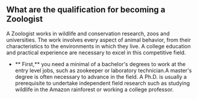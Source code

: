 ## What are the qualification for becoming a Zoologist

A Zoologist works in wildlife and conservation research, zoos and universities. The work involves every aspect of animal behavior, from their characteristics to the environments in which they live. A college education and practical experience are necessary to excel in this competitive field.

* ** First,** you need a minimal of a bachelor's degrees to work at the entry level jobs, such as zookeeper or laboratory technician.A master's degree is often necessary to advance in the field. A Ph.D. is usually a prerequisite to undertake independent field research such as studying wildlife in the Amazon rainforest or working a college professor.